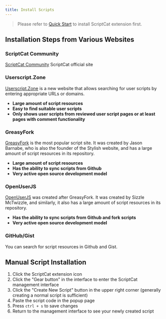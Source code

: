 ```yaml
---
title: Install Scripts
---
```


> Please refer to [Quick Start](/docs/use/use/) to install ScriptCat extension first.

## Installation Steps from Various Websites

### ScriptCat Community

[ScriptCat Community](https://scriptcat.org/search) ScriptCat official site

### Userscript.Zone

[Userscript.Zone](https://www.userscript.zone/) is a new website that allows searching for user scripts by entering appropriate URLs or domains.

- **Large amount of script resources**
- **Easy to find suitable user scripts**
- **Only shows user scripts from reviewed user script pages or at least pages with comment functionality**

### GreasyFork

[GreasyFork](https://greasyfork.org/) is the most popular script site. It was created by Jason Barnabe, who is also the founder of the Stylish website, and has a large amount of script resources in its repository.

- **Large amount of script resources**
- **Has the ability to sync scripts from Github**
- **Very active open source development model**

### OpenUserJS

[OpenUserJS](https://openuserjs.org/) was created after GreasyFork. It was created by Sizzle McTwizzle, and similarly, it also has a large amount of script resources in its repository.

- **Has the ability to sync scripts from Github and fork scripts**
- **Very active open source development model**

### GitHub/Gist

You can search for script resources in Github and Gist.


## Manual Script Installation

1. Click the ScriptCat extension icon
2. Click the "Gear button" in the interface to enter the ScriptCat management interface
3. Click the "Create New Script" button in the upper right corner (generally creating a normal script is sufficient)
4. Paste the script code in the popup page
5. Press `ctrl + s` to save changes
6. Return to the management interface to see your newly created script
